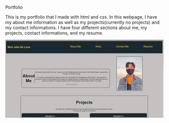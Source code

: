 Portfolio

This is my portfolio that I made with html and css. In this webpage, I have my about me information as well as my projects(currently no projects) and my contact informations. I have four different sections about me, my projects, contact informations, and my resume.

![alt text](https://raw.githubusercontent.com/Nickjohn18/Portfolio/main/Screenshot%202021-05-08%20223803.png)
